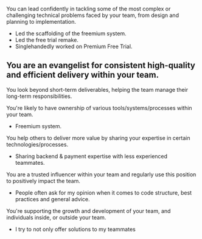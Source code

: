 You can lead confidently in tackling some of the most complex or challenging technical problems faced by your team, from design and planning to implementation.
- Led the scaffolding of the freemium system.
- Led the free trial remake.
- Singlehandedly worked on Premium Free Trial. 

You are an evangelist for consistent high-quality and efficient delivery within your team.
- 

You look beyond short-term deliverables, helping the team manage their long-term responsibilities.

You're likely to have ownership of various tools/systems/processes within your team.
- Freemium system.

You help others to deliver more value by sharing your expertise in certain technologies/processes.
- Sharing backend & payment expertise with less experienced teammates.

You are a trusted influencer within your team and regularly use this position to positively impact the team.
- People often ask for my opinion when it comes to code structure, best practices and general advice.

You're supporting the growth and development of your team, and individuals inside, or outside your team.
- I try to not only offer solutions to my teammates